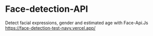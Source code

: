 # Face-detection-API
Detect facial expressions, gender and estimated age with Face-Api.Js
https://face-detection-test-navy.vercel.app/
